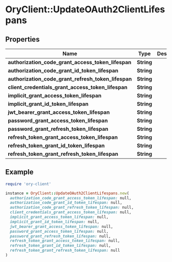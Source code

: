 # OryClient::UpdateOAuth2ClientLifespans

## Properties

| Name | Type | Description | Notes |
| ---- | ---- | ----------- | ----- |
| **authorization_code_grant_access_token_lifespan** | **String** |  | [optional] |
| **authorization_code_grant_id_token_lifespan** | **String** |  | [optional] |
| **authorization_code_grant_refresh_token_lifespan** | **String** |  | [optional] |
| **client_credentials_grant_access_token_lifespan** | **String** |  | [optional] |
| **implicit_grant_access_token_lifespan** | **String** |  | [optional] |
| **implicit_grant_id_token_lifespan** | **String** |  | [optional] |
| **jwt_bearer_grant_access_token_lifespan** | **String** |  | [optional] |
| **password_grant_access_token_lifespan** | **String** |  | [optional] |
| **password_grant_refresh_token_lifespan** | **String** |  | [optional] |
| **refresh_token_grant_access_token_lifespan** | **String** |  | [optional] |
| **refresh_token_grant_id_token_lifespan** | **String** |  | [optional] |
| **refresh_token_grant_refresh_token_lifespan** | **String** |  | [optional] |

## Example

```ruby
require 'ory-client'

instance = OryClient::UpdateOAuth2ClientLifespans.new(
  authorization_code_grant_access_token_lifespan: null,
  authorization_code_grant_id_token_lifespan: null,
  authorization_code_grant_refresh_token_lifespan: null,
  client_credentials_grant_access_token_lifespan: null,
  implicit_grant_access_token_lifespan: null,
  implicit_grant_id_token_lifespan: null,
  jwt_bearer_grant_access_token_lifespan: null,
  password_grant_access_token_lifespan: null,
  password_grant_refresh_token_lifespan: null,
  refresh_token_grant_access_token_lifespan: null,
  refresh_token_grant_id_token_lifespan: null,
  refresh_token_grant_refresh_token_lifespan: null
)
```

